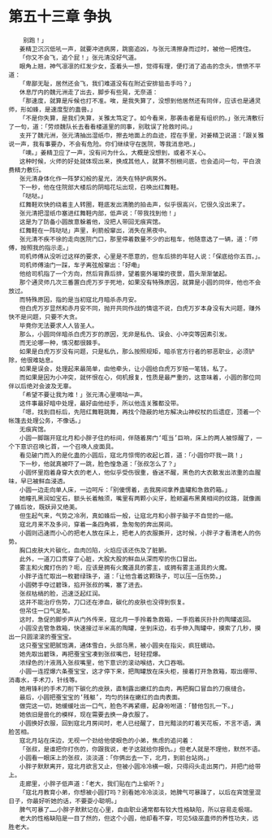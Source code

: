 # 第五十三章 争执
        别跑！」
       姜精卫沉沉低吼一声，就要冲进病房，跳窗追凶，与张元清擦身而过时，被他一把拽住。
       「你又不会飞，追个屁！」张元清没好气道。
       眼角上翘，神气凛凛的红发少女，歪着头一想，觉得有理，便打消了追击的念头，愤愤不平道：
       「卑鄙无耻，居然还会飞，我们难道没有在附近安排狙击手吗？」
       休息厅内的魏元洲走了出去，脚步有些晃，无奈道：
       「那速度，就算是斥候也打不准。唉，是我失算了，没想到他居然还有同伴，应该也是通灵师，形如蜂，是速度型的蛊兽。」
       「不是你失算，是我们失算，关雅太笃定了。如今看来，那袭击者是有组织的。」张元清敷衍了一句，道：「劳烦魏队长去看看楼道里的同事，别耽误了抢救时间。」
       支开了魏元洲，张元清抽出湿纸巾，擦去地面上的血迹，捏在手里，对姜精卫说道：「跟关雅说一声，我有事要办，不会有危险。你们继续守在医院，等我消息吧。」
       「噢。」姜精卫应了一声，没有问为什么，大概是没想到，或者不关心。
       这种时候，火师的好处就体现出来，换成其他人，就算不刨根问底，也会追问一句，平白浪费精力敷衍。
       张元清身体化作一阵梦幻般的星光，消失在特护病房外。
       下一秒，他在住院部大楼后的阴暗花坛出现，召唤出红舞鞋。
       「哒哒。」
       红舞鞋欢快的绕着主人转圈，鞋底发出清脆的拍击声，似乎很高兴，它很久没出来了。
       张元清把湿纸巾塞进红舞鞋内部，低声说：「带我找到他！」
       这是为了防备小圆故意躲着他，没把人带回无痕宾馆。
       红舞鞋在一阵哒哒」声里，利箭般窜出，消失在黑夜中。
       张元清不疾不徐的走向医院门口，那里停着数量不少的出租车，他随意选了一辆，道：「师傅，按照我的指示走。」
       司机师傅从没听过这样的要求，心里是不愿意的，但车后排的年轻人说：「保底给你五百。」。
       司机师傅油门一踩，车子离弦般窜出：「好嘞」
       他给司机指了一个方向，然后背靠后排，望着窗外璀璨的夜景，眉头渐渐皱起。
       那个通灵师几次三番置白虎万岁于死地，如果没有特殊原因，就算是小圆的同伴，他也不会放过。
       而特殊原因，指的是当初寇北月暗杀赤月安。
       但白虎万岁显然和赤月安不同，抛开共同作战的情谊不说，白虎万岁本身没有大问题，赚外快不是问题，只要不大贪。
       毕竟你无法要求人人皆圣人。
       那么，小圆同伴暗杀白虎万岁的原因，无非是私仇、误会、小冲突等因素引发。
       而无论哪一种，情况都很棘手。
       如果是白虎万岁没有问题，只是私仇，那么按照规矩，暗杀官方行者的邪恶职业，必须铲除，他很难姑息。
       如果是误会，处理起来最简单，由他牵头，让小圆给白虎万岁赔一笔钱，私了。
       而如果是因为小冲突，就怀恨在心，伺机报复，性质是最严重的，这意味着，小圆的那位同伴以后绝对会波及无辜。
       「希望不要让我为难！」张元清心里嘀咕一声。
       这件事最好暗中处理，最好由他经手，所以他连关雅都没带。
       「嗯，找到目标后，先陪红舞鞋跳舞，再找个隐蔽的地方解决山神权杖的后遗症，顶着一个帐篷去处理公务，不像话。」
       无痕宾馆。
       小圆一脚踹开寇北月和小胖子住的标间，伴随着房门‘哐当’巨响，床上的两人被惊醒了，一个下意识召唤匕首，一个召唤人皮面具。
       看见破门而入的是化蛊的小圆后，寇北月惊愕的收起匕首，道：「小圆你吓我一跳！」
       下一秒，他就真被吓了一跳，脸色惶急道：「张叔怎么了？」
       小圆怀里抱着身穿大衣的老人，他似乎受伤很重，昏迷不醒，黑色的大衣散发出浓重的血腥味，早已被鲜血浸透。
       小圆一边走向单人床，一边呵斥：「别傻愣着，去我房间拿养蛊罐和急救药箱。」
       她瞳孔黑润如宝石，额头长着触须，嘴里有两颗小尖牙，脸颊遍布黑黄相间的纹路，就像画了蜂后妆，既妖异又绝美。
       但生起气来，气势之冷冽，真如蜂后一般，让寇北月和小胖子脑子不自觉的一缩。
       寇北月来不及多问，穿着一条四角裤，急匆匆的奔出房间。
       小圆则迅速而小心的把老人放在床上，把老人的衣服撕开，这时候，小胖子才看清老人的伤势。
       胸口皮肤大片碳化，血肉凹陷，火焰应该还伤及了脏腑。
       此外，一道刀口贯穿了心脏，大股大股的鲜血从深而窄的伤口冒出。
       雾主和火魔打伤的？呃，应该是拥有火魔道具的雾主，或拥有雾主道具的火魔。
       小胖子连忙取出一枚碧绿珠子，道：「让他含着这颗珠子，可以压一压伤势。」
       小圆劈手夺过碧珠，掐开张叔的嘴，塞了进去。
       张叔枯槁的脸，迅速泛起红润。
       这并不能治疗伤势，刀口还在渗血，碳化的皮肤也没得到恢复。
       但吊住一口气足矣。
       这时，急促的脚步声从门外传来，寇北月一手拎着急救箱，一手抱着灰扑扑的陶罐返回。
       小圆没去管急救箱，快速接过半米高的陶罐，坐到床边，右手伸入陶罐中，摸索了几秒，摸出一只圆滚滚的蚕宝宝。
       这只蚕宝宝肥腻饱满，通体雪白，头部乌黑，被小圆夹在指尖，疯狂蠕动。
       她先取出碧珠，再把蚕宝宝凑到张叔嘴巴，轻轻捏爆。
       浓绿色的汁液溅入张叔嘴里，他下意识的滚动喉结，大口吞咽。
       小圆一连捏爆六条蚕宝宝，这才停下来，把陶罐放在床头柜，接着打开急救箱，取出绷带、消毒水，手术刀，针线等。
       她用锋利的手术刀削下碳化的皮肤，直制露出嫩红的血肉，再把胸口冒血的刀痕缝合。
       最后，小圆把蚕宝宝的‘残躯’，均匀的抹在嫩红的血肉表面。
       做完这一切，她缓缓吐出一口气，脸色不再紧绷，起身吩咐道：「替他包扎一下。」
       她依旧是兽化的模样，现在需要去换一身衣服了。
       小圆换好衣服，回到寇北月房间时，老人已经醒了，目光黯淡的盯着天花板，不言不语，满脸苦相。
       寇北月站在床边，无视一个劲给他使眼色的小弟，焦虑的追问着：
       「张叔，是谁把你打伤的，你跟我说，老子这就给你报仇。」但老人就是不理他，默然不语。
       小圆看一眼床上的张叔，淡淡道：「你俩出去一下，北月，到前台站岗。」
       小胖子默默离开，寇北月欲言又止，但被小圆冷冷横一眼，只得闷头走出房门，并把门给带上。
       走廊里，小胖子低声道：「老大，我们贴在门上偷听？」
       「寇北月教育小弟，你想被小圆打吗？别看她冷冷淡淡，她脾气可暴躁了，以后在宾馆里混日子，你最好听她的话，不要耍小聪明。」
       脾气可暴了……小胖子默默记在心里，自由职业通常都有较大性格缺陷，所以容易走极端。
       老大的性格缺陷是一目了然的，但这个小圆，他却看不穿，可见5级巫蛊师的养性功夫，远胜老大。